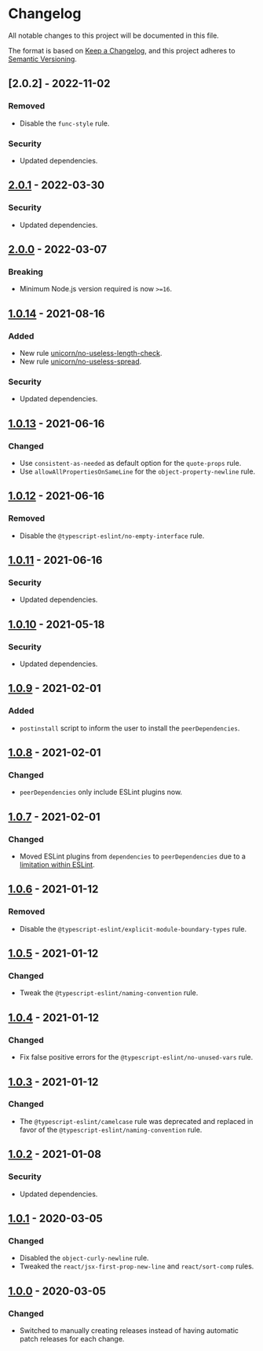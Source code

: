 # Changelog
All notable changes to this project will be documented in this file.

The format is based on [Keep a Changelog][keep-a-changelog], and this project
adheres to [Semantic Versioning][semver].


## [2.0.2] - 2022-11-02
### Removed
- Disable the `func-style` rule.

### Security
- Updated dependencies.

## [2.0.1] - 2022-03-30
### Security
- Updated dependencies.


## [2.0.0] - 2022-03-07
### Breaking
- Minimum Node.js version required is now `>=16`.

## [1.0.14] - 2021-08-16
### Added
- New rule [unicorn/no-useless-length-check](https://github.com/sindresorhus/eslint-plugin-unicorn/blob/main/docs/rules/no-useless-length-check.md).
- New rule [unicorn/no-useless-spread](https://github.com/sindresorhus/eslint-plugin-unicorn/blob/main/docs/rules/no-useless-spread.md).

### Security
- Updated dependencies.


## [1.0.13] - 2021-06-16
### Changed
- Use `consistent-as-needed` as default option for the `quote-props` rule.
- Use `allowAllPropertiesOnSameLine` for the `object-property-newline` rule.


## [1.0.12] - 2021-06-16
### Removed
- Disable the `@typescript-eslint/no-empty-interface` rule.


## [1.0.11] - 2021-06-16
### Security
- Updated dependencies.


## [1.0.10] - 2021-05-18
### Security
- Updated dependencies.


## [1.0.9] - 2021-02-01
### Added
- `postinstall` script to inform the user to install the `peerDependencies`.


## [1.0.8] - 2021-02-01
### Changed
- `peerDependencies` only include ESLint plugins now.


## [1.0.7] - 2021-02-01
### Changed
- Moved ESLint plugins from `dependencies` to `peerDependencies` due to a [limitation within ESLint](https://github.com/eslint/rfcs/pull/5).


## [1.0.6] - 2021-01-12
### Removed
- Disable the `@typescript-eslint/explicit-module-boundary-types` rule.


## [1.0.5] - 2021-01-12
### Changed
- Tweak the `@typescript-eslint/naming-convention` rule.


## [1.0.4] - 2021-01-12
### Changed
- Fix false positive errors for the `@typescript-eslint/no-unused-vars` rule.


## [1.0.3] - 2021-01-12
### Changed
- The `@typescript-eslint/camelcase` rule was deprecated and replaced in favor of the `@typescript-eslint/naming-convention` rule.


## [1.0.2] - 2021-01-08
### Security
- Updated dependencies.


## [1.0.1] - 2020-03-05
### Changed
- Disabled the `object-curly-newline` rule.
- Tweaked the `react/jsx-first-prop-new-line` and `react/sort-comp` rules.


## [1.0.0] - 2020-03-05
### Changed
- Switched to manually creating releases instead of having automatic patch
  releases for each change.



[2.0.1]: https://github.com/kersvers/eslint-config/compare/v2.0.0...v2.0.1
[2.0.0]: https://github.com/kersvers/eslint-config/compare/v1.0.14...v2.0.0
[1.0.14]: https://github.com/kersvers/eslint-config/compare/v1.0.13...v1.0.14
[1.0.13]: https://github.com/kersvers/eslint-config/compare/v1.0.12...v1.0.13
[1.0.12]: https://github.com/kersvers/eslint-config/compare/v1.0.11...v1.0.12
[1.0.11]: https://github.com/kersvers/eslint-config/compare/v1.0.10...v1.0.11
[1.0.10]: https://github.com/kersvers/eslint-config/compare/v1.0.9...v1.0.10
[1.0.9]: https://github.com/kersvers/eslint-config/compare/v1.0.8...v1.0.9
[1.0.8]: https://github.com/kersvers/eslint-config/compare/v1.0.7...v1.0.8
[1.0.7]: https://github.com/kersvers/eslint-config/compare/v1.0.6...v1.0.7
[1.0.6]: https://github.com/kersvers/eslint-config/compare/v1.0.5...v1.0.6
[1.0.5]: https://github.com/kersvers/eslint-config/compare/v1.0.4...v1.0.5
[1.0.4]: https://github.com/kersvers/eslint-config/compare/v1.0.3...v1.0.4
[1.0.3]: https://github.com/kersvers/eslint-config/compare/v1.0.2...v1.0.3
[1.0.2]: https://github.com/kersvers/eslint-config/compare/v1.0.1...v1.0.2
[1.0.1]: https://github.com/kersvers/eslint-config/compare/v1.0.0...v1.0.1
[1.0.0]: https://github.com/kersvers/eslint-config/releases/tag/v1.0.0
[keep-a-changelog]: https://keepachangelog.com/en/1.0.0/
[semver]: https://semver.org/spec/v2.0.0.html

